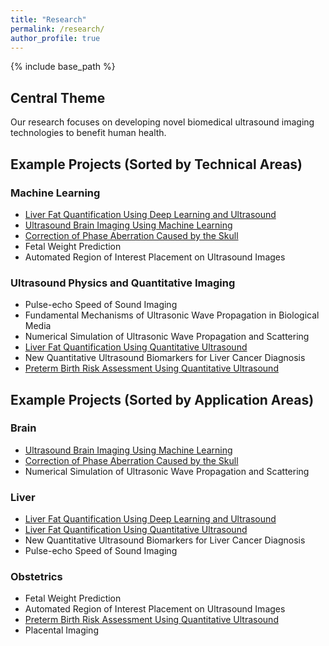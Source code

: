 ```yaml
---
title: "Research"
permalink: /research/
author_profile: true
---
```


{% include base_path %}

## Central Theme
Our research focuses on developing novel biomedical ultrasound imaging technologies to benefit human health.

## Example Projects (Sorted by Technical Areas)

### Machine Learning
* [Liver Fat Quantification Using Deep Learning and Ultrasound](https://pubs.rsna.org/cms/10.1148/radiol.2020191160/asset/images/large/radiol.2020191160.va.jpeg)
* [Ultrasound Brain Imaging Using Machine Learning](https://acoustics.org/1abab9-extracting-human-skull-properties-by-using-ultrasound-and-artificial-intelligence/)
* [Correction of Phase Aberration Caused by the Skull](https://www.techrxiv.org/articles/preprint/Transcranial_Phase_Correction_Using_Pulse-echo_Ultrasound_and_Deep_Learning_A_2D_Numerical_Study/23528310)
* Fetal Weight Prediction
* Automated Region of Interest Placement on Ultrasound Images

### Ultrasound Physics and Quantitative Imaging 
* Pulse-echo Speed of Sound Imaging
* Fundamental Mechanisms of Ultrasonic Wave Propagation in Biological Media
* Numerical Simulation of Ultrasonic Wave Propagation and Scattering
* [Liver Fat Quantification Using Quantitative Ultrasound](https://pubs.rsna.org/cms/10.1148/radiol.2020191152/asset/images/large/radiol.2020191152.va.jpeg)
* New Quantitative Ultrasound Biomarkers for Liver Cancer Diagnosis
* [Preterm Birth Risk Assessment Using Quantitative Ultrasound](https://acoustics.org/1pbab5-predicting-spontaneous-preterm-birth-risk-is-improved-when-quantitative-ultrasound-data-are-included-with-prior-clinical-data/)

## Example Projects (Sorted by Application Areas)

### Brain
* [Ultrasound Brain Imaging Using Machine Learning](https://acoustics.org/1abab9-extracting-human-skull-properties-by-using-ultrasound-and-artificial-intelligence/)
* [Correction of Phase Aberration Caused by the Skull](https://www.techrxiv.org/articles/preprint/Transcranial_Phase_Correction_Using_Pulse-echo_Ultrasound_and_Deep_Learning_A_2D_Numerical_Study/23528310)
* Numerical Simulation of Ultrasonic Wave Propagation and Scattering
  
### Liver
* [Liver Fat Quantification Using Deep Learning and Ultrasound](https://pubs.rsna.org/cms/10.1148/radiol.2020191160/asset/images/large/radiol.2020191160.va.jpeg)
* [Liver Fat Quantification Using Quantitative Ultrasound](https://pubs.rsna.org/cms/10.1148/radiol.2020191152/asset/images/large/radiol.2020191152.va.jpeg)
* New Quantitative Ultrasound Biomarkers for Liver Cancer Diagnosis
* Pulse-echo Speed of Sound Imaging
    
### Obstetrics
* Fetal Weight Prediction
* Automated Region of Interest Placement on Ultrasound Images
* [Preterm Birth Risk Assessment Using Quantitative Ultrasound](https://acoustics.org/1pbab5-predicting-spontaneous-preterm-birth-risk-is-improved-when-quantitative-ultrasound-data-are-included-with-prior-clinical-data/)
* Placental Imaging
